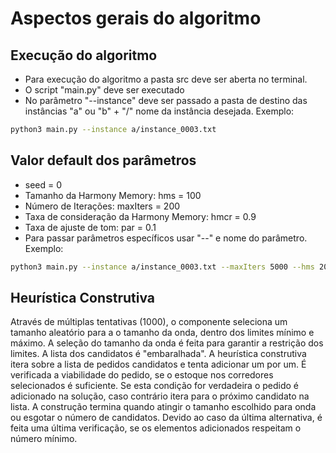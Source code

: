 # Aspectos gerais do algoritmo

## Execução do algoritmo 

+ Para execução do algoritmo a pasta src deve ser aberta no terminal. 
+ O script "main.py" deve ser executado
+ No parâmetro "--instance" deve ser passado a pasta de destino das instâncias "a" ou "b" + "/" nome da instância desejada. Exemplo:

```bash
python3 main.py --instance a/instance_0003.txt
```

## Valor default dos parâmetros

+ seed = 0
+ Tamanho da Harmony Memory: hms = 100
+ Número de Iterações: maxIters = 200
+ Taxa de consideração da Harmony Memory: hmcr = 0.9
+ Taxa de ajuste de tom: par = 0.1
+ Para passar parâmetros específicos usar "--" e nome do parâmetro. Exemplo:

```bash
python3 main.py --instance a/instance_0003.txt --maxIters 5000 --hms 200 --hmcr 0.7 --par 0.3
```
## Heurística Construtiva

Através de múltiplas tentativas (1000), o componente seleciona um tamanho aleatório para a o tamanho da onda, dentro dos limites mínimo e máximo. A seleção do tamanho da onda é feita para garantir a restrição dos limites. A lista dos candidatos é "embaralhada". A heurística construtiva itera sobre a lista de pedidos candidatos e tenta adicionar um por um. É verificada a viabilidade do pedido, se o estoque nos corredores selecionados é suficiente. Se esta condição for verdadeira o pedido é adicionado na solução, caso contrário itera para o próximo candidato na lista. A construção termina quando atingir o tamanho escolhido para onda ou esgotar o número de candidatos. Devido ao caso da última alternativa, é feita uma última verificação, se os elementos adicionados respeitam o número mínimo. 
